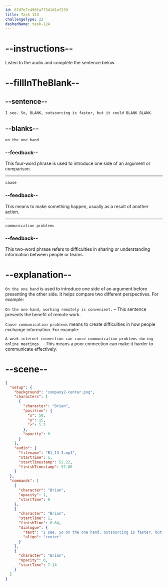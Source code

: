 ```yaml
---
id: 67d7e7c498fa77541d1ef239
title: Task 124
challengeType: 22
dashedName: task-124
---
```


<!-- (Audio) Brian: I see. So, on the one hand, outsourcing is faster, but it could cause communication problems. -->

# --instructions--

Listen to the audio and complete the sentence below.

# --fillInTheBlank--

## --sentence--

`I see. So, BLANK, outsourcing is faster, but it could BLANK BLANK.`

## --blanks--

`on the one hand`

### --feedback--

This four-word phrase is used to introduce one side of an argument or comparison.  

---

`cause`

### --feedback--

This means to make something happen, usually as a result of another action.  

---

`communication problems`

### --feedback--

This two-word phrase refers to difficulties in sharing or understanding information between people or teams.  

# --explanation--

`On the one hand` is used to introduce one side of an argument before presenting the other side. It helps compare two different perspectives. For example: 

`On the one hand, working remotely is convenient.` – This sentence presents the benefit of remote work.  

`Cause communication problems` means to create difficulties in how people exchange information. For example:  

`A weak internet connection can cause communication problems during online meetings.` – This means a poor connection can make it harder to communicate effectively.  

# --scene--

```json
{
  "setup": {
    "background": "company2-center.png",
    "characters": [
      {
        "character": "Brian",
        "position": {
          "x": 50,
          "y": 15,
          "z": 1.2
        },
        "opacity": 0
      }
    ],
    "audio": {
      "filename": "B1_13-3.mp3",
      "startTime": 1,
      "startTimestamp": 52.22,
      "finishTimestamp": 57.86
    }
  },
  "commands": [
    {
      "character": "Brian",
      "opacity": 1,
      "startTime": 0
    },
    {
      "character": "Brian",
      "startTime": 1,
      "finishTime": 6.64,
      "dialogue": {
        "text": "I see. So on the one hand, outsourcing is faster, but it could also cause communication problems.",
        "align": "center"
      }
    },
    {
      "character": "Brian",
      "opacity": 0,
      "startTime": 7.14
    }
  ]
}
```
